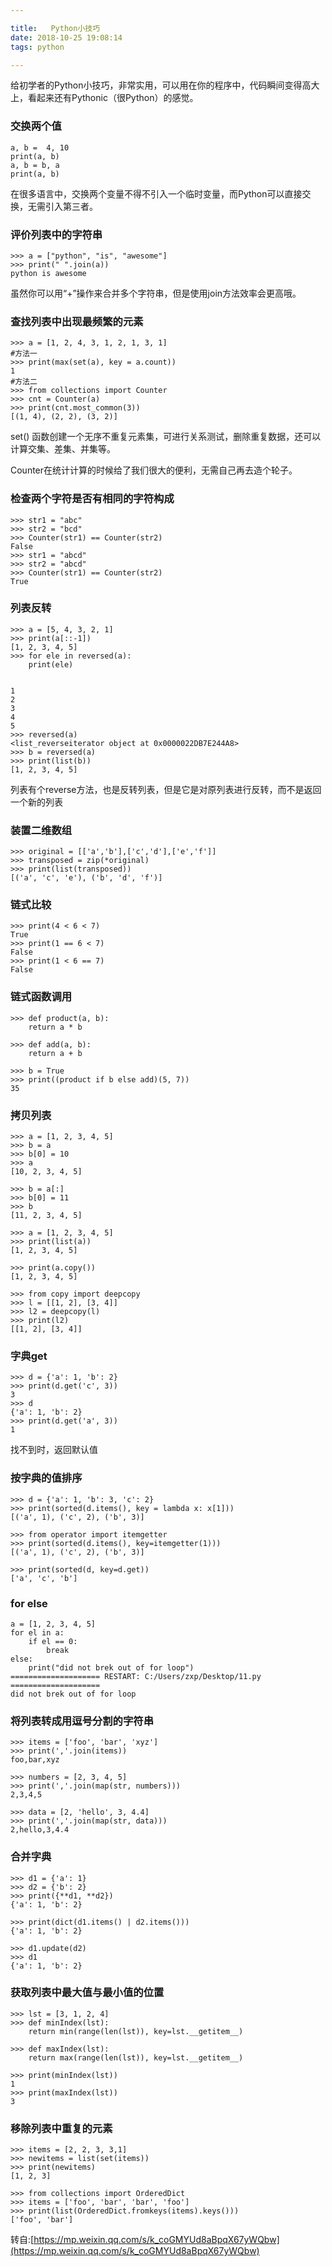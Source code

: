 ```yaml
---

title:   Python小技巧
date: 2018-10-25 19:08:14
tags: python

---
```


给初学者的Python小技巧，非常实用，可以用在你的程序中，代码瞬间变得高大上，看起来还有Pythonic（很Python）的感觉。<!--more-->

### 交换两个值

	a, b =  4, 10
	print(a, b)
	a, b = b, a
	print(a, b)

在很多语言中，交换两个变量不得不引入一个临时变量，而Python可以直接交换，无需引入第三者。

### 评价列表中的字符串

	>>> a = ["python", "is", "awesome"]
	>>> print(" ".join(a))
	python is awesome

虽然你可以用“+”操作来合并多个字符串，但是使用join方法效率会更高哦。


### 查找列表中出现最频繁的元素

	>>> a = [1, 2, 4, 3, 1, 2, 1, 3, 1]
	#方法一
	>>> print(max(set(a), key = a.count))
	1
	#方法二
	>>> from collections import Counter
	>>> cnt = Counter(a)
	>>> print(cnt.most_common(3))
	[(1, 4), (2, 2), (3, 2)]

set() 函数创建一个无序不重复元素集，可进行关系测试，删除重复数据，还可以计算交集、差集、并集等。

Counter在统计计算的时候给了我们很大的便利，无需自己再去造个轮子。

### 检查两个字符是否有相同的字符构成

	>>> str1 = "abc"
	>>> str2 = "bcd"
	>>> Counter(str1) == Counter(str2)
	False
	>>> str1 = "abcd"
	>>> str2 = "abcd"
	>>> Counter(str1) == Counter(str2)
	True

### 列表反转

	>>> a = [5, 4, 3, 2, 1]
	>>> print(a[::-1])
	[1, 2, 3, 4, 5]
	>>> for ele in reversed(a):
		print(ele)
	
		
	1
	2
	3
	4
	5
	>>> reversed(a)
	<list_reverseiterator object at 0x0000022DB7E244A8>
	>>> b = reversed(a)
	>>> print(list(b))
	[1, 2, 3, 4, 5]

列表有个reverse方法，也是反转列表，但是它是对原列表进行反转，而不是返回一个新的列表

### 装置二维数组

	>>> original = [['a','b'],['c','d'],['e','f']]
	>>> transposed = zip(*original)
	>>> print(list(transposed))
	[('a', 'c', 'e'), ('b', 'd', 'f')]

### 链式比较

	>>> print(4 < 6 < 7)
	True
	>>> print(1 == 6 < 7)
	False
	>>> print(1 < 6 == 7)
	False

### 链式函数调用

	>>> def product(a, b):
		return a * b
	
	>>> def add(a, b):
		return a + b
	
	>>> b = True
	>>> print((product if b else add)(5, 7))
	35

### 拷贝列表

	>>> a = [1, 2, 3, 4, 5]
	>>> b = a
	>>> b[0] = 10
	>>> a
	[10, 2, 3, 4, 5]

	>>> b = a[:]
	>>> b[0] = 11
	>>> b
	[11, 2, 3, 4, 5]

	>>> a = [1, 2, 3, 4, 5]
	>>> print(list(a))
	[1, 2, 3, 4, 5]

	>>> print(a.copy())
	[1, 2, 3, 4, 5]

	>>> from copy import deepcopy
	>>> l = [[1, 2], [3, 4]]
	>>> l2 = deepcopy(l)
	>>> print(l2)
	[[1, 2], [3, 4]]


### 字典get

	>>> d = {'a': 1, 'b': 2}
	>>> print(d.get('c', 3))
	3
	>>> d
	{'a': 1, 'b': 2}
	>>> print(d.get('a', 3))
	1

找不到时，返回默认值

### 按字典的值排序

	>>> d = {'a': 1, 'b': 3, 'c': 2}
	>>> print(sorted(d.items(), key = lambda x: x[1]))
	[('a', 1), ('c', 2), ('b', 3)]
	
	>>> from operator import itemgetter
	>>> print(sorted(d.items(), key=itemgetter(1)))
	[('a', 1), ('c', 2), ('b', 3)]
	
	>>> print(sorted(d, key=d.get))
	['a', 'c', 'b']

### for else

	a = [1, 2, 3, 4, 5]
	for el in a:
	    if el == 0:
	        break
	else:
	    print("did not brek out of for loop")
	==================== RESTART: C:/Users/zxp/Desktop/11.py ====================
	did not brek out of for loop

### 将列表转成用逗号分割的字符串

	>>> items = ['foo', 'bar', 'xyz']
	>>> print(','.join(items))
	foo,bar,xyz

	>>> numbers = [2, 3, 4, 5]
	>>> print(','.join(map(str, numbers)))
	2,3,4,5

	>>> data = [2, 'hello', 3, 4.4]
	>>> print(','.join(map(str, data)))
	2,hello,3,4.4

### 合并字典

	>>> d1 = {'a': 1}
	>>> d2 = {'b': 2}
	>>> print({**d1, **d2})
	{'a': 1, 'b': 2}
	
	>>> print(dict(d1.items() | d2.items()))
	{'a': 1, 'b': 2}

	>>> d1.update(d2)
	>>> d1
	{'a': 1, 'b': 2}

### 获取列表中最大值与最小值的位置

	>>> lst = [3, 1, 2, 4]
	>>> def minIndex(lst):
		return min(range(len(lst)), key=lst.__getitem__)
	
	>>> def maxIndex(lst):
		return max(range(len(lst)), key=lst.__getitem__)
	
	>>> print(minIndex(lst))
	1
	>>> print(maxIndex(lst))
	3

### 移除列表中重复的元素

	>>> items = [2, 2, 3, 3,1]
	>>> newitems = list(set(items))
	>>> print(newitems)
	[1, 2, 3]
	
	>>> from collections import OrderedDict
	>>> items = ['foo', 'bar', 'bar', 'foo']
	>>> print(list(OrderedDict.fromkeys(items).keys()))
	['foo', 'bar']




转自:[https://mp.weixin.qq.com/s/k_coGMYUd8aBpqX67yWQbw](https://mp.weixin.qq.com/s/k_coGMYUd8aBpqX67yWQbw)